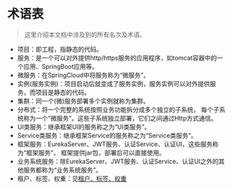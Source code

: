 # 术语表

> 这里介绍本文档中涉及到的所有名次及术语。

* 项目：即工程，指静态的代码。
* 服务：是一个可以对外提供http/https服务的应用程序，如tomcat容器中的一个应用、SpringBoot应用等。
* 微服务：在SpringCloud中将服务称为“微服务”。
* 实例(服务实例)：项目启动后就变成了服务实例，服务实例可以对外提供服务，而项目是静态的代码。
* 集群：同一个(微)服务部署多个实例就称为集群。
* 分布式：将一个完整的系统按照业务功能拆分成多个独立的子系统， 
每个子系统称为一个“微服务”。这些子系统独立部署，它们之间通过Http方式通信。
* UI类服务：继承框架UI的服务称之为“UI类服务”。
* Service类服务：继承框架Service的服务称之为“Service类服务”。
* 框架服务：EurekaServer、JWT服务、认证Service、认证UI，这些服务称为“框架服务”， 
框架提供jar包，部署后可以直接使用。
* 业务系统服务：除EurekaServer、JWT服务、认证Service、认证UI之外的其他服务都称为“业务系统服务”。
* 租户、标签、权重：见[租户、标签、权重](../3guideForDevelopment/2distributedDevelopment/2tenant.md)